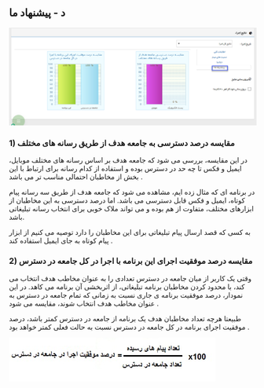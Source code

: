 ﻿## د - پیشنهاد ما



![](advertising-oursuggestion.png)

### 1) مقایسه درصد دسترسی به جامعه هدف از طریق رسانه های مختلف

در این مقایسه، بررسی می شود که جامعه هدف بر اساس رسانه های مختلف موبایل، ایمیل و فکس تا چه حد در دسترس بوده و استفاده از کدام رسانه برای ارتباط با این بخش از مخاطبان احتمالی مناسب تر می باشد .

در برنامه ای که مثال زده ایم، مشاهده می شود که جامعه هدف از طریق سه رسانه پیام کوتاه، ایمیل و فکس قابل دسترسی می باشد. اما درصد دسترسی به این مخاطبان از ابزارهای مختلف، متفاوت از هم بوده و می تواند ملاک خوبی برای انتخاب رسانه تبلیغاتی باشد.

به کسی که قصد ارسال پیام تبلیغاتی برای این مخاطبان را دارد توصیه می کنیم از ابزار پیام کوتاه به جای ایمیل استفاده کند .

### 2) مقایسه درصد موفقیت اجرای این برنامه با اجرا در کل جامعه در دسترس

وقتی یک کاربر از میان جامعه در دسترس تعدادی را به عنوان مخاطب هدف انتخاب می کند، با محدود کردن مخاطبان برنامه تبلیغاتی، از اثربخشی آن برنامه می کاهد. در این نمودار، درصد موفقیت برنامه ی جاری نسبت به زمانی که تمام جامعه در دسترس به عنوان مخاطب هدف انتخاب شوند، مقایسه می شود .

طبیعتا هرچه تعداد مخاطبان هدف یک برنامه از جامعه در دسترس کمتر باشد، درصد موفقیت اجرای برنامه در کل جامعه در دسترس نسبت به حالت فعلی کمتر خواهد بود .

 ![](Advices2.jpg)
 
 
